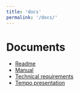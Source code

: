 ```yaml
---
title: 'docs'
permalink: '/docs/'
---
```


# Documents

* [Readme](https://kotano.github.io/Tempo/readme) 
* [Manual](https://clck.ru/NPy3K)
* [Technical requirements](https://clck.ru/NPxv9)
* [Tempo presentation](https://clck.ru/NPy59)